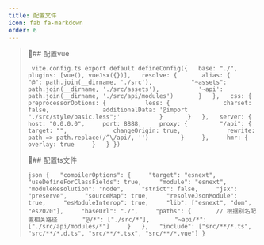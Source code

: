 ```yaml
---
title: 配置文件
icon: fab fa-markdown
order: 6
---
```



>## 配置vue
>
>```
>vite.config.ts
>export default defineConfig({
>  base: "./",
>  plugins: [vue(), vueJsx({})],
>  resolve: {
>      alias: {
>          "@": path.join(__dirname, './src'),
>          "~assets": path.join(__dirname, './src/assets'),
>          '~api': path.join(__dirname, './src/api/modules')
>      }
>  },
>  css: {
>      preprocessorOptions: {
>          less: {
>              charset: false,
>              additionalData: '@import "./src/style/basic.less";'
>          }
>      }
>  },
>  server: {
>    host: "0.0.0.0",
>    port: 8888,
>    proxy: {
>        "/api": {
>            target: "",
>            changeOrigin: true,
>            rewrite: path => path.replace(/^\/api/, '')
>        }
>    },
>    hmr: {
>        overlay: true
>    }
>  }
>})
>```
>
>
>
>## 配置ts文件
>
>```json
>{
>  "compilerOptions": {
>    "target": "esnext",
>    "useDefineForClassFields": true,
>    "module": "esnext",
>    "moduleResolution": "node",
>    "strict": false,
>    "jsx": "preserve",
>    "sourceMap": true,
>    "resolveJsonModule": true,
>    "esModuleInterop": true,
>    "lib": ["esnext", "dom", "es2020"],
>    "baseUrl": "./",
>    "paths": {
>      // 根据别名配置相关路径
>      "@/*": ["./src/*"],
>      "~api/*": ["./src/api/modules/*"]
>    }
>  },
>  "include": ["src/**/*.ts", "src/**/*.d.ts", "src/**/*.tsx", "src/**/*.vue"]
>}
>```